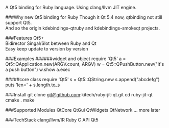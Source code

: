
A Qt5 binding for Ruby language. Using clang/llvm JIT engine.

###Why new Qt5 binding for Ruby
Though it Qt 5.4 now, qtbinding not still support Qt5.  
And so the origin kdebindings-qtruby and kdebindings-smokeqt projects.  


###Features
Qt5+  
Bidirector Singal/Slot between Ruby and Qt  
Easy keep update to version by version  

###Examples
######widget and object
    require 'Qt5'
    a = Qt5::QApplication.new(ARGV.count, ARGV)
    w = Qt5::QPushButton.new("it's a push button")
    w.show
    a.exec

#####core class
    require 'Qt5'
    s = Qt5::QString.new
    s.append("abcdefg")
    puts 'len=' + s.length.to_s    


###Install
    git clone git@github.com:kitech/ruby-jit-qt.git
    cd ruby-jit-qt
    cmake .
    make

###Supported Modules
    QtCore
    QtGui
    QtWidgets
    QtNetwork
    ... more later

###TechStack
    clang/llvm/IR
    Ruby C API
    Qt5
    

